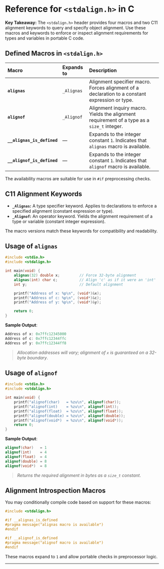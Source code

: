 # **Reference for `<stdalign.h>` in C**

**Key Takeaway:** The `<stdalign.h>` header provides four macros and two C11 alignment keywords to query and specify object alignment. Use these macros and keywords to enforce or inspect alignment requirements for types and variables in portable C code.

## **Defined Macros in `<stdalign.h>`**

| Macro | Expands to | Description |
| :-- | :-- | :-- |
| **`alignas`** | `_Alignas` | Alignment specifier macro. Forces alignment of a declaration to a constant expression or type. |
| **`alignof`** | `_Alignof` | Alignment inquiry macro. Yields the alignment requirement of a type as a `size_t` integer. |
| **`__alignas_is_defined`** | — | Expands to the integer constant `1`. Indicates that `alignas` macro is available. |
| **`__alignof_is_defined`** | — | Expands to the integer constant `1`. Indicates that `alignof` macro is available. |

The availability macros are suitable for use in `#if` preprocessing checks.

## **C11 Alignment Keywords**

- **`_Alignas`:**
    A type specifier keyword. Applies to declarations to enforce a specified alignment (constant expression or type).
- **`_Alignof`:**
    An operator keyword. Yields the alignment requirement of a type or variable (constant integer expression).

The macro versions match these keywords for compatibility and readability.

## **Usage of `alignas`**

```c
#include <stdio.h>
#include <stdalign.h>

int main(void) {
    alignas(32) double x;         // Force 32-byte alignment
    alignas(int) char c;          // Align 'c' as if it were an 'int'
    int y;                        // Default alignment

    printf("Address of x: %p\n", (void*)&x);
    printf("Address of c: %p\n", (void*)&c);
    printf("Address of y: %p\n", (void*)&y);

    return 0;
}
```

**Sample Output**:

```c
Address of x: 0x7ffc12345000
Address of c: 0x7ffc12344ffc
Address of y: 0x7ffc12344ff8
```

>_Allocation addresses will vary; alignment of `x` is guaranteed on a 32-byte boundary_.

## **Usage of `alignof`**

```c
#include <stdio.h>
#include <stdalign.h>

int main(void) {
    printf("alignof(char)   = %zu\n", alignof(char));
    printf("alignof(int)    = %zu\n", alignof(int));
    printf("alignof(float)  = %zu\n", alignof(float));
    printf("alignof(double) = %zu\n", alignof(double));
    printf("alignof(void*)  = %zu\n", alignof(void*));
    return 0;
}
```

**Sample Output**:

```c
alignof(char)   = 1
alignof(int)    = 4
alignof(float)  = 4
alignof(double) = 8
alignof(void*)  = 8
```

>_Returns the required alignment in bytes as a `size_t` constant_.

## **Alignment Introspection Macros**

You may conditionally compile code based on support for these macros:

```c
#include <stdalign.h>

#if __alignas_is_defined
#pragma message("alignas macro is available")
#endif

#if __alignof_is_defined
#pragma message("alignof macro is available")
#endif
```

These macros expand to `1` and allow portable checks in preprocessor logic.

***
